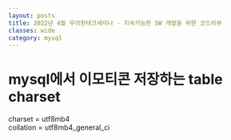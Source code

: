```yaml
---
layout: posts
title: 2022년 4월 우아한테크세미나 - 지속가능한 SW 개발을 위한 코드리뷰
classes: wide
category: mysql
---
```

# mysql에서 이모티콘 저장하는 table charset

charset = utf8mb4  
collation = utf8mb4_general_ci